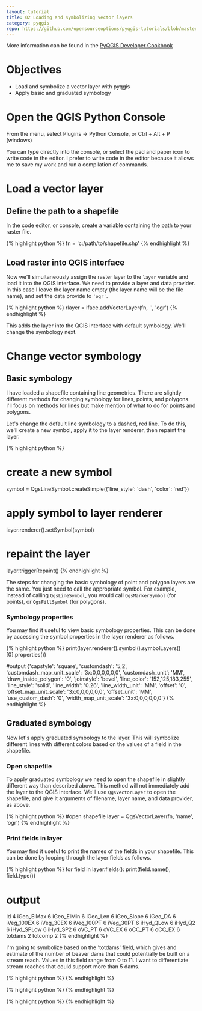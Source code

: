 ```yaml
---
layout: tutorial
title: 02 Loading and symbolizing vector layers
category: pyqgis
repo: https://github.com/opensourceoptions/pyqgis-tutorials/blob/master/01_load-symbolize-vectors.py
---
```


More information can be found in the [PyQGIS Developer Cookbook](https://docs.qgis.org/testing/en/docs/pyqgis_developer_cookbook/)

# Objectives
- Load and symbolize a vector layer with pyqgis
- Apply basic and graduated symbology

# Open the QGIS Python Console
From the menu, select Plugins -> Python Console, or Ctrl + Alt + P (windows)

You can type directly into the console, or select the pad and paper icon to
write code in the editor. I prefer to write code in the editor because
it allows me to save my work and run a compilation of commands.

# Load a vector layer

## Define the path to a shapefile
In the code editor, or console, create a variable containing the path to your
raster file.

{% highlight python %}
fn = 'c:/path/to/shapefile.shp'
{% endhighlight %}

## Load raster into QGIS interface
Now we'll simultaneously assign the raster layer to the `layer` variable and
load it into the QGIS interface. We need to provide a layer and data provider.
In this case I leave the layer name empty (the layer name will be the file name),
and set the data provide to `'ogr'`.

{% highlight python %}
rlayer = iface.addVectorLayer(fn, '', 'ogr')
{% endhighlight %}

This adds the layer into the QGIS interface with default symbology. We'll
change the symbology next.

# Change vector symbology

## Basic symbology
I have loaded a shapefile containing line geometries. There are slightly
different methods for changing symbology for lines, points, and polygons. I'll
focus on methods for lines but make mention of what to do for points and
polygons.

Let's change the default line symbology to a dashed, red line. To do this,
we'll create a new symbol, apply it to the layer renderer, then repaint the
layer.

{% highlight python %}
# create a new symbol
symbol = QgsLineSymbol.createSimple({'line_style': 'dash', 'color': 'red'})

# apply symbol to layer renderer
layer.renderer().setSymbol(symbol)

# repaint the layer
layer.triggerRepaint()
{% endhighlight %}

The steps for changing the basic symbology of point and polygon layers are the
same. You just need to call the appropriate symbol. For example, instead of
calling `QgsLineSymbol`, you would call `QgsMarkerSymbol` (for points), or
`QgsFillSymbol` (for polygons).

### Symbology properties
You may find it useful to view basic symbology properties. This can be done by
accessing the symbol properties in the layer renderer as follows.

{% highlight python %}
print(layer.renderer().symbol().symbolLayers()[0].properties())

#output
{'capstyle': 'square', 'customdash': '5;2', 'customdash_map_unit_scale': '3x:0,0,0,0,0,0', 'customdash_unit': 'MM', 'draw_inside_polygon': '0', 'joinstyle': 'bevel', 'line_color': '152,125,183,255', 'line_style': 'solid', 'line_width': '0.26', 'line_width_unit': 'MM', 'offset': '0', 'offset_map_unit_scale': '3x:0,0,0,0,0,0', 'offset_unit': 'MM', 'use_custom_dash': '0', 'width_map_unit_scale': '3x:0,0,0,0,0,0'}
{% endhighlight %}

## Graduated symbology
Now let's apply graduated symbology to the layer. This will symbolize different
lines with different colors based on the values of a field in the shapefile.

### Open shapefile
To apply graduated symbology we need to open the shapefile in slightly
different way than described above. This method will not immediately add the
layer to the QGIS interface. We'll use `QgsVectorLayer` to open the shapefile,
and give it arguments of filename, layer name, and data provider, as above.

{% highlight python %}
#open shapefile
layer = QgsVectorLayer(fn, 'name', 'ogr')
{% endhighlight %}

### Print fields in layer
You may find it useful to print the names of the fields in your shapefile. This
can be done by looping through the layer fields as follows.

{% highlight python %}
for field in layer.fields():
    print(field.name(), field.type())

# output
Id 4
iGeo_ElMax 6
iGeo_ElMin 6
iGeo_Len 6
iGeo_Slope 6
iGeo_DA 6
iVeg_100EX 6
iVeg_30EX 6
iVeg_100PT 6
iVeg_30PT 6
iHyd_QLow 6
iHyd_Q2 6
iHyd_SPLow 6
iHyd_SP2 6
oVC_PT 6
oVC_EX 6
oCC_PT 6
oCC_EX 6
totdams 2
totcomp 2
{% endhighlight %}

I'm going to symbolize based on the 'totdams' field, which gives and estimate
of the number of beaver dams that could potentially be built on a stream reach.
Values in this field range from 0 to 11. I want to differentiate stream
reaches that could support more than 5 dams.

{% highlight python %}
{% endhighlight %}

{% highlight python %}
{% endhighlight %}

{% highlight python %}
{% endhighlight %}
